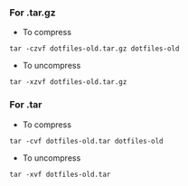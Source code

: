 
### For .tar.gz
- To compress
```
tar -czvf dotfiles-old.tar.gz dotfiles-old
```
- To uncompress
```
tar -xzvf dotfiles-old.tar.gz
```

### For .tar
- To compress
```
tar -cvf dotfiles-old.tar dotfiles-old
```
- To uncompress
```
tar -xvf dotfiles-old.tar
```

